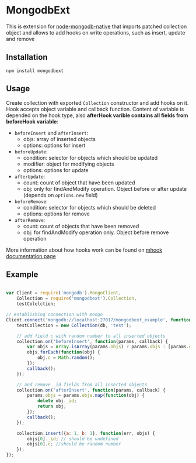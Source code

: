 # MongodbExt

This is extension for [node-mongodb-native](https://github.com/mongodb/node-mongodb-native)
that imports patched collection object and allows to add hooks on write
operations, such as insert, update and remove

## Installation

```
npm install mongodbext
```

## Usage

Create collection with exported `Collection` constructor and add hooks on it.
Hook accepts object variable and callback function. Content of variable is depended
on the hook type, also **afterHook varible contains all fields from beforeHook variable**:

* `beforeInsert` and `afterInsert`:
	* objs: array of inserted objects
	* options: options for insert
* `beforeUpdate`:
	* condition: selector for objects which should be updated
	* modifier: object for modifying objects
	* options: options for update
* `afterUpdate`:
	* count: count of object that have been updated
	* obj: only for findAndModify operation. Object before or after update (depends on `options.new` field)
* `beforeRemove`:
	* condition: selector for objects which should be deleted
	* options: options for remove
* `afterRemove`:
	* count: count of objects that have been removed
	* obj: for findAndModify operation only. Object before remove operation

More information about how hooks work can be found on [mhook documentation page](https://github.com/okv/node-mhook)

## Example

```js

var Client = require('mongodb').MongoClient,
	Collection = require('mongodbext').Collection,
	testColelction;

// establishing connection with mongo
Client.connect('mongodb://localhost:27017/mongodbext_example', function(err, db) {
	testCollection = new Collection(db, 'test');

	// add field c with random number to all inserted objects
	collection.on('beforeInsert', function(params, callback) {
		var objs = Array.isArray(params.objs) ? params.objs : [params.objs];
		objs.forEach(function(obj) {
			obj.c = Math.random();
		});
		callback();
	});

	// and remove _id fields from all inserted objects
	collection.on('afterInsert', function(params, callback) {
		params.objs = params.objs.map(function(obj) {
			delete obj._id;
			return obj;
		});
		callback();
	});

	collection.insert({a: 1, b: 1}, function(err, objs) {
		objs[0]._id; // should be undefined
		objs[0].c; //should be random number
	});
});
```
